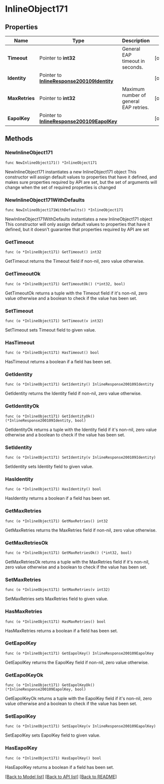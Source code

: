# InlineObject171

## Properties

Name | Type | Description | Notes
------------ | ------------- | ------------- | -------------
**Timeout** | Pointer to **int32** | General EAP timeout in seconds. | [optional] 
**Identity** | Pointer to [**InlineResponse200109Identity**](InlineResponse200109Identity.md) |  | [optional] 
**MaxRetries** | Pointer to **int32** | Maximum number of general EAP retries. | [optional] 
**EapolKey** | Pointer to [**InlineResponse200109EapolKey**](InlineResponse200109EapolKey.md) |  | [optional] 

## Methods

### NewInlineObject171

`func NewInlineObject171() *InlineObject171`

NewInlineObject171 instantiates a new InlineObject171 object
This constructor will assign default values to properties that have it defined,
and makes sure properties required by API are set, but the set of arguments
will change when the set of required properties is changed

### NewInlineObject171WithDefaults

`func NewInlineObject171WithDefaults() *InlineObject171`

NewInlineObject171WithDefaults instantiates a new InlineObject171 object
This constructor will only assign default values to properties that have it defined,
but it doesn't guarantee that properties required by API are set

### GetTimeout

`func (o *InlineObject171) GetTimeout() int32`

GetTimeout returns the Timeout field if non-nil, zero value otherwise.

### GetTimeoutOk

`func (o *InlineObject171) GetTimeoutOk() (*int32, bool)`

GetTimeoutOk returns a tuple with the Timeout field if it's non-nil, zero value otherwise
and a boolean to check if the value has been set.

### SetTimeout

`func (o *InlineObject171) SetTimeout(v int32)`

SetTimeout sets Timeout field to given value.

### HasTimeout

`func (o *InlineObject171) HasTimeout() bool`

HasTimeout returns a boolean if a field has been set.

### GetIdentity

`func (o *InlineObject171) GetIdentity() InlineResponse200109Identity`

GetIdentity returns the Identity field if non-nil, zero value otherwise.

### GetIdentityOk

`func (o *InlineObject171) GetIdentityOk() (*InlineResponse200109Identity, bool)`

GetIdentityOk returns a tuple with the Identity field if it's non-nil, zero value otherwise
and a boolean to check if the value has been set.

### SetIdentity

`func (o *InlineObject171) SetIdentity(v InlineResponse200109Identity)`

SetIdentity sets Identity field to given value.

### HasIdentity

`func (o *InlineObject171) HasIdentity() bool`

HasIdentity returns a boolean if a field has been set.

### GetMaxRetries

`func (o *InlineObject171) GetMaxRetries() int32`

GetMaxRetries returns the MaxRetries field if non-nil, zero value otherwise.

### GetMaxRetriesOk

`func (o *InlineObject171) GetMaxRetriesOk() (*int32, bool)`

GetMaxRetriesOk returns a tuple with the MaxRetries field if it's non-nil, zero value otherwise
and a boolean to check if the value has been set.

### SetMaxRetries

`func (o *InlineObject171) SetMaxRetries(v int32)`

SetMaxRetries sets MaxRetries field to given value.

### HasMaxRetries

`func (o *InlineObject171) HasMaxRetries() bool`

HasMaxRetries returns a boolean if a field has been set.

### GetEapolKey

`func (o *InlineObject171) GetEapolKey() InlineResponse200109EapolKey`

GetEapolKey returns the EapolKey field if non-nil, zero value otherwise.

### GetEapolKeyOk

`func (o *InlineObject171) GetEapolKeyOk() (*InlineResponse200109EapolKey, bool)`

GetEapolKeyOk returns a tuple with the EapolKey field if it's non-nil, zero value otherwise
and a boolean to check if the value has been set.

### SetEapolKey

`func (o *InlineObject171) SetEapolKey(v InlineResponse200109EapolKey)`

SetEapolKey sets EapolKey field to given value.

### HasEapolKey

`func (o *InlineObject171) HasEapolKey() bool`

HasEapolKey returns a boolean if a field has been set.


[[Back to Model list]](../README.md#documentation-for-models) [[Back to API list]](../README.md#documentation-for-api-endpoints) [[Back to README]](../README.md)


